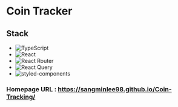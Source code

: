 # Coin Tracker

## Stack
- <img alt="TypeScript" src ="https://img.shields.io/badge/TypeScript-3178C6.svg?&style=for-the-badge&logo=TypeScript&logoColor=white"/>
- <img alt="React" src ="https://img.shields.io/badge/React-61DAFB.svg?&style=for-the-badge&logo=React&logoColor=white"/>
- <img alt="React Router" src ="https://img.shields.io/badge/ReactRouter-CA4245.svg?&style=for-the-badge&logo=ReactRouter&logoColor=white"/>
- <img alt="React Query" src ="https://img.shields.io/badge/React Query-FF4154.svg?&style=for-the-badge&logo=React Query&logoColor=white"/>
- <img alt="styled-components" src ="https://img.shields.io/badge/styled Components-DB7093.svg?&style=for-the-badge&logo=styled-components&logoColor=white"/>

### Homepage URL : https://sangminlee98.github.io/Coin-Tracking/ 
